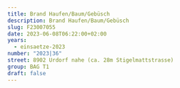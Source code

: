 ```yaml
---
title: Brand Haufen/Baum/Gebüsch
description: Brand Haufen/Baum/Gebüsch
slug: F23007055
date: 2023-06-08T06:22:00+02:00
years:
  - einsaetze-2023
number: "2023|36"
street: 8902 Urdorf nahe (ca. 28m Stigelmattstrasse)
group: BAG T1
draft: false
---
```

